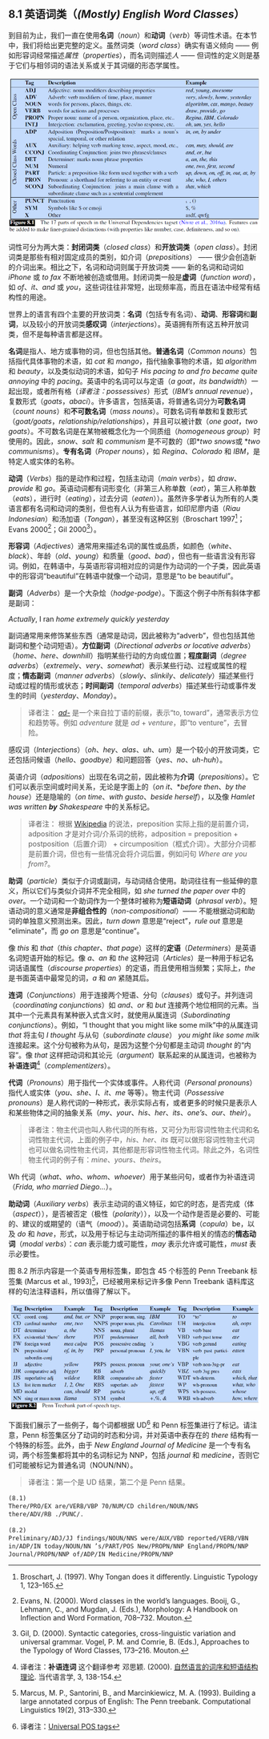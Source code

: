 ## 8.1 英语词类（*(Mostly) English Word Classes*）

到目前为止，我们一直在使用**名词**（*noun*）和**动词**（*verb*）等词性术语。在本节中，我们将给出更完整的定义。虽然词类（*word class*）确实有语义倾向 —— 例如形容词经常描述*属性*（*properties*），而名词则描述*人* —— 但词性的定义则是基于它们与相邻词的语法关系或关于其词缀的形态学属性。

![图 8.1](assets/fig8.1.png)

词性可分为两大类：**封闭词类**（*closed class*）和**开放词类**（*open class*）。封闭词类是那些有相对固定成员的类别，如介词（*prepositions*） —— 很少会创造新的介词出来。相比之下，名词和动词则属于开放词类 —— 新的名词和动词如 *iPhone* 或 *to fax* 不断地被创造或借用。封闭词类一般是**虚词**（*function word*），如 *of*、*it*、*and* 或 *you*，这些词往往非常短，出现频率高，而且在语法中经常有结构性的用途。

世界上的语言有四个主要的开放词类：**名词**（包括专有名词）、**动词**、**形容词**和**副词**，以及较小的开放词类**感叹词**（*interjections*）。英语拥有所有这五种开放词类，但不是每种语言都是这样。

**名词**是指人、地方或事物的词，但也包括其他。**普通名词**（*Common nouns*）包括指代具体事物的术语，如 *cat* 和 *mango*，指代抽象事物的术语，如 *algorithm* 和 *beauty*，以及类似动词的术语，如句子 *His pacing to and fro became quite annoying* 中的 *pacing*。英语中的名词可以与定语（*a goat*，*its bandwidth*）一起出现，或者所有格（*译者注：possessives*）形式（*IBM’s annual revenue*），复数形式（*goats*，*abaci*）。许多语言，包括英语，将普通名词分为**可数名词**（*count nouns*）和**不可数名词**（*mass nouns*）。可数名词有单数和复数形式（*goat/goats*，*relationship/relationships*），并且可以被计数（*one goat*，*two goats*）。不可数名词是在某物被概念化为一个同质组（*homogeneous group*）时使用的。因此，*snow*、*salt* 和 *communism* 是不可数的（即\**two snows*或 \**two communisms*）。**专有名词**（*Proper nouns*），如 *Regina*、*Colorado* 和 *IBM*，是特定人或实体的名称。

**动词**（*Verbs*）指的是动作和过程，包括主动词（*main verbs*），如 *draw*、*provide* 和 *go*。英语动词都有词形变化（非第三人称单数（*eat*），第三人称单数（*eats*），进行时（*eating*），过去分词（*eaten*））。虽然许多学者认为所有的人类语言都有名词和动词的类别，但也有人认为有些语言，如印尼廖内语（*Riau Indonesian*）和汤加语（*Tongan*），甚至没有这种区别（Broschart 1997[^1]；Evans 2000[^2]；Gil 2000[^3]）。

**形容词**（*Adjectives*）通常用来描述名词的属性或品质，如颜色（*white*、*black*）、年龄（*old*、*young*）和质量（*good*、*bad*），但也有一些语言没有形容词。例如，在韩语中，与英语形容词相对应的词是作为动词的一个子类，因此英语中的形容词“beautiful”在韩语中就像一个动词，意思是“to be beautiful”。

**副词**（*Adverbs*）是一个大杂烩（*hodge-podge*）。下面这个例子中所有斜体字都是副词：

*Actually*, I ran *home extremely quickly yesterday*

副词通常用来修饰某些东西（通常是动词，因此被称为“adverb”，但也包括其他副词和整个动词短语）。**方位副词**（*Directional adverbs or locative adverbs*）（*home*、*here*、*downhill*）指明某些行动的方向或位置；**程度副词**（*degree adverbs*）（*extremely*、*very*、*somewhat*）表示某些行动、过程或属性的程度；**情态副词**（*manner adverbs*）（*slowly*、*slinkily*、*delicately*）描述某些行动或过程的情形或状态；**时间副词**（*temporal adverbs*）描述某些行动或事件发生的时间（*yesterday*、*Monday*）。

> 译者注：
> [*ad-*](https://www.dictionary.com/browse/ad-) 是一个来自拉丁语的前缀，表示“to, toward”，通常表示方位和趋势等。例如 *adventure* 就是 *ad* + *venture*，即“to venture”，去冒险。

感叹词（*Interjections*）（*oh*、*hey*、*alas*、*uh*、*um*）是一个较小的开放词类，它还包括问候语（*hello*、*goodbye*）和问题回答（*yes*、*no*、*uh-huh*）。

英语介词（*adpositions*）出现在名词之前，因此被称为**介词**（*prepositions*）。它们可以表示空间或时间关系，无论是字面上的（*on it*、**before then*、*by the house*）还是隐喻的（*on time*、*with gusto*、*beside herself*），以及像 *Hamlet was written **by** Shakespeare* 中的关系标记。

> 译者注：
> 根据 [Wikipedia](https://zh.wikipedia.org/wiki/%E4%BB%8B%E8%A9%9E) 的说法，preposition 实际上指的是前置介词，adposition 才是对介词/介系词的统称，adposition = preposition + postposition（后置介词） + circumposition（框式介词）。大部分介词都是前置介词，但也有一些情况会将介词后置，例如问句 *Where are you from?*。

**助词**（*particle*）类似于介词或副词，与动词结合使用。助词往往有一些延伸的意义，所以它们与类似介词并不完全相同，如 *she turned the paper over* 中的 *over*。一个动词和一个助词作为一个整体时被称为**短语动词**（*phrasal verb*）。短语动词的意义通常是**非组合性的**（*non-compositional*）—— 不能根据动词和助词的单独意义预测出来。因此，*turn down* 意思是“reject”，*rule out* 意思是 “eliminate”，而 *go on* 意思是“continue”。

像 *this* 和 *that*（*this chapter*、*that page*）这样的**定语**（*Determiners*）是英语名词短语开始的标记。像 *a*、*an* 和 *the* 这种冠词（*Articles*）是一种用于标记名词话语属性（*discourse properties*）的定语，而且使用相当频繁；实际上，*the* 是书面英语中最常见的词，*a* 和 *an* 紧随其后。

**连词**（*Conjunctions*）用于连接两个短语、分句（*clauses*）或句子。并列连词（*coordinating conjunctions*）如 *and*、*or* 和 *but* 连接两个地位相同的元素。当其中一个元素具有某种嵌入式含义时，就使用从属连词（*Subordinating conjunctions*）。例如，“I thought that you might like some milk”中的从属连词 *that* 将主句 *I thought* 与从句（*subordinate clause*） *you might like some milk* 连接起来。这个分句被称为从句，是因为这整个分句都是主动词 *thought* 的“内容”。像 *that* 这样把动词和其论元（*argument*）联系起来的从属连词，也被称为**补语连词**[^4]（*complementizers*）。

**代词**（*Pronouns*）用于指代一个实体或事件。人称代词（*Personal pronouns*）指代人或实体（*you*、*she*、*I*、*it*、*me* 等等）。物主代词（*Possessive pronouns*）是人称代词的一种形式，表示实际占有，或者更多的时候只是表示人和某些物体之间的抽象关系（*my*、*your*、*his*、*her*、*its*、*one’s*、*our*、*their*）。

> 译者注：物主代词也叫人称代词的所有格，又可分为形容词性物主代词和名词性物主代词，上面的例子中，*his*、*her*、*its* 既可以做形容词性物主代词也可以做名词性物主代词，其他都是形容词性物主代词。除此之外，名词性物主代词的例子有：*mine*、*yours*、*theirs*。

Wh 代词（*what*、*who*、*whom*、*whoever*）用于某些问句，或者作为补语连词（*Frida, who married Diego...*）。

**助动词**（*Auxiliary verbs*）表示主动词的语义特征，如它的时态，是否完成（体（*aspect*）），是否被否定（极性（*polarity*）），以及一个动作是否是必要的、可能的、建议的或期望的（语气（*mood*））。英语助动词包括**系词**（*copula*）be，以及 *do* 和 *have*，形式，以及用于标记与主动词所描述的事件相关的情态的**情态动词**（*modal verbs*）：*can* 表示能力或可能性，*may* 表示允许或可能性，*must* 表示必要性。

图 8.2 所示内容是一个英语专用标签集，即包含 45 个标签的 Penn Treebank 标签集 (Marcus et al., 1993)[^5]，已经被用来标记许多像 Penn Treebank 语料库这样的句法注释语料，所以值得了解以下。

![图 8.2](assets/fig8.2.png)

下面我们展示了一些例子，每个词都根据 UD[^6] 和 Penn 标签集进行了标记。请注意，Penn 标签集区分了动词的时态和分词，并对英语中表存在的 *there* 结构有一个特殊的标签。此外，由于 *New England Journal of Medicine* 是一个专有名词，两个标签集都将其中的名词标记为 NNP，包括 *journal* 和 *medicine*，否则它们可能被标记为普通名词（NOUN/NN）。

> 译者注：第一个是 UD 结果，第二个是 Penn 结果。

```
(8.1)
There/PRO/EX are/VERB/VBP 70/NUM/CD children/NOUN/NNS
there/ADV/RB ./PUNC/.

(8.2)
Preliminary/ADJ/JJ findings/NOUN/NNS were/AUX/VBD reported/VERB/VBN in/ADP/IN today/NOUN/NN ’s/PART/POS New/PROPN/NNP England/PROPN/NNP Journal/PROPN/NNP of/ADP/IN Medicine/PROPN/NNP
```

[^1]: Broschart, J. (1997). Why Tongan does it differently. Linguistic Typology 1, 123–165.  
[^2]: Evans, N. (2000). Word classes in the world’s languages. Booij, G., Lehmann, C., and Mugdan, J. (Eds.), Morphology: A Handbook on Inflection and Word Formation, 708–732. Mouton.  
[^3]: Gil, D. (2000). Syntactic categories, cross-linguistic variation and universal grammar. Vogel, P. M. and Comrie, B. (Eds.), Approaches to the Typology of Word Classes, 173–216. Mouton.  
[^4]: 译者注：**补语连词** 这个翻译参考 邓思颖. (2000). [自然语言的词序和短语结构理论](https://core.ac.uk/download/pdf/61165967.pdf). 当代语言学, 3, 138-154.  
[^5]: Marcus, M. P., Santorini, B., and Marcinkiewicz, M. A. (1993). Building a large annotated corpus of English: The Penn treebank. Computational Linguistics 19(2), 313–330.  
[^6]: 译者注：[Universal POS tags](https://universaldependencies.org/u/pos/)